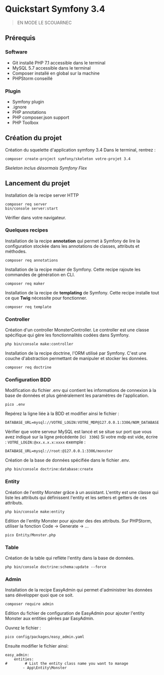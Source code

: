 # Quickstart Symfony 3.4

> EN MODE LE SCOUARNEC

## Prérequis

### Software
 - Git installé PHP 7.1 accessible dans le terminal 
 - MySQL 5.7 accessible
   dans le terminal 
  - Composer installé en global sur la machine
  - PHPStorm conseillé

### Plugin
- Symfony plugin
- .ignore
- PHP annotations
- PHP composer.json support
- PHP Toolbox


## Création du projet
Création du squelette d'application symfony 3.4
Dans le terminal, rentrez : 
```
composer create-project symfony/skeleton votre-projet 3.4
```
*Skeleton inclus désormais Symfony Flex*

## Lancement du projet

Installation de la recipe server HTTP
```
composer req server 
bin/console server:start
```
Vérifier dans votre navigateur.

### Quelques recipes

Installation de la recipe **annotation** qui permet à Symfony de lire la
configuration stockée dans les annotations de classes, attributs et méthodes.

```
composer req annotations
```

Installation de la recipe maker de Symfony. Cette recipe rajoute les commandes de génération en CLI.

```
composer req maker
```
Installation de la recipe de **templating** de Symfony. Cette recipe installe tout ce que **Twig** nécessite pour fonctionner.

```
composer req template
```
### Controller
Création d'un controller MonsterController. Le controller est une classe spécifique qui gère les fonctionnalités codées dans Symfony.
```
php bin/console make:controller
```

Installation de la recipe doctrine, l'ORM utilisé par Symfony. C'est une couche d'abstraction permettant de manipuler et stocker les données.
```
composer req doctrine
```

### Configuration BDD 
Modification du fichier .env qui contient les informations de connexion à la base de données et plus généralement les paramètres de l'application.
```
pico .env
```
Repérez la ligne liée à la BDD et modifier ainsi le fichier :
```
DATABASE_URL=mysql://VOTRE_LOGIN:VOTRE_MDP@127.0.0.1:3306/NOM_DATABASE
```
Vérifier que votre serveur MySQL est lancé et se situe sur port que vous avez indiqué sur la ligne précédente (ici ``` 3306```)
Si votre mdp est vide, écrire : ```VOTRE_LOGIN:@xx.x.x.x:xxxx```
exemple : 
```
DATABASE_URL=mysql://root:@127.0.0.1:3306/monster
```

Création de la base de données spécifiée dans le fichier .env.
```
php bin/console doctrine:database:create
```

### Entity
Création de l'entity Monster grâce à un assistant. L'entity est une classe qui liste les attributs qui définissent l'entity et les setters et getters de ces attributs.
```
php bin/console make:entity
```

Edition de l'entity Monster pour ajouter des des attributs. 
Sur PHPStorm, utiliser la fonction Code -> Generate -> ...
```
pico Entity/Monster.php
```

### Table
Création de la table qui reflète l'entity dans la base de données.
```
php bin/console doctrine:schema:update --force
```

### Admin
Installation de la recipe EasyAdmin qui permet d'administrer les données sans développer quoi que ce soit.
```
composer require admin
```
Edition du fichier de configuration de EasyAdmin pour ajouter l'entity Monster aux entities gérées par EasyAdmin.

Ouvrez le fichier :
```
pico config/packages/easy_admin.yaml
```
Ensuite modifier le fichier ainsi:
```
easy_admin:
    entities:
#        # List the entity class name you want to manage
        - App\Entity\Monster
```


